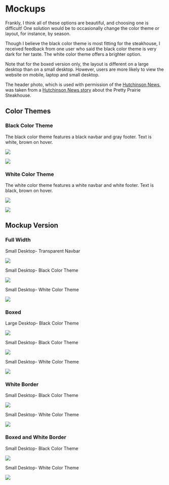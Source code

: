 # Mockups

Frankly, I think all of these options are beautiful, and choosing one is difficult! One solution would be to occasionally change the color theme or layout, for instance, by season.<br>

Though I believe the black color theme is most fitting for the steakhouse, I received feedback from one user who said the black color theme is very dark for her taste. The white color theme offers a brighter option. 

Note that for the boxed version only, the layout is different on a large desktop than on a small desktop. However, users are more likely to view the website on mobile, laptop and small desktop.<br>

The header photo, which is used with permission of the [Hutchinson News](http://www.hutchnews.com), was taken from a [Hutchinson News story](http://www.hutchnews.com/projects/progress/progress-a-small-town-s-prairie-survival-rodeo-just-part/article_3d11eaba-435c-5be2-8716-47b73a5e7558.html) about the Pretty Prairie Steakhouse. 

## Color Themes

### Black Color Theme

The black color theme features a black navbar and gray footer. Text is white, brown on hover.

![](images/mockup-variations/black-navbar.jpg)

![](images/mockup-variations/black-navbar-hover.jpg)

### White Color Theme

The white color theme features a white navbar and white footer. Text is black, brown on hover.

![](images/mockup-variations/white-navbar.jpg)

![](images/mockup-variations/white-navbar-hover.jpg)

## Mockup Version

### Full Width

Small Desktop- Transparent Navbar

![](images/mockup-variations/laptop-no-navbar.jpg)

Small Desktop- Black Color Theme

![](images/mockup-variations/small-desktop-black-theme-full-width.jpg)

Small Desktop- White Color Theme

![](images/mockup-variations/small-desktop-white-theme-full-width.jpg)

### Boxed

Large Desktop- Black Color Theme

![](images/mockup-variations/large-desktop-black-theme-boxed.jpg)

Small Desktop- Black Color Theme

![](images/mockup-variations/small-desktop-black-theme-boxed.jpg)

Small Desktop- White Color Theme

![](images/mockup-variations/small-desktop-white-theme-boxed.jpg)

### White Border

Small Desktop- Black Color Theme

![](images/mockup-variations/small-desktop-black-theme-white-border.jpg)

Small Desktop- White Color Theme

![](images/mockup-variations/small-desktop-white-theme-white-border.jpg)

### Boxed and White Border

Small Desktop- Black Color Theme

![](images/mockup-variations/small-desktop-black-theme-boxed-and-white-border.jpg)

Small Desktop- White Color Theme

![](images/mockup-variations/small-desktop-white-theme-boxed-and-white-border.jpg)
